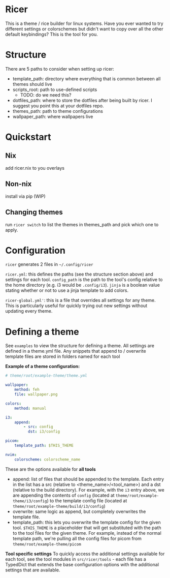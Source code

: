 # Ricer

This is a theme / rice builder for linux systems. Have you ever wanted to try different settings or colorschemes but didn't want to copy over all the other default keybindings? This is the tool for you.

# Structure

There are 5 paths to consider when setting up ricer:

- template_path: directory where everything that is common between all themes should live 
- scripts_root: path to use-defined scripts
    - TODO: do we need this?
- dotfiles_path: where to store the dotfiles after being built by ricer. I suggest you point this at your dotfiles repo.
- themes_path: path to theme configurations
- wallpaper_path: where wallpapers live

# Quickstart 

## Nix
add ricer.nix to you overlays

## Non-nix
install via pip (WIP)

## Changing themes 
run `ricer switch` to list the themes in themes_path and pick which one to apply.

# Configuration

`ricer` generates 2 files in `~/.config/ricer`

`ricer.yml`: this defines the paths (see the structure section above) and settings for each tool.
`config_path` is the path to the tool's config relative to the home directory (e.g. i3 would be `.config/i3`). `jinja` is a boolean value stating whether or not to use a jinja template to add colors.

`ricer-global.yml'`: this is a file that overrides all settings for any theme. This is particularly useful for quickly trying out new settings without updating every theme.

# Defining a theme

See `examples` to view the structure for defining a theme. All settings are defined in a theme.yml file. Any snippets that append to / overwrite template files are stored in folders named for each tool


**Example of a theme configuration:**

```yaml 
# theme/root/example-theme/theme.yml

wallpaper:
    method: feh 
    file: wallpaper.png

colors:
    method: manual 

i3:
    append:
        - src: config 
          dst: i3/config

picom:
    template_path: $THIS_THEME

nvim:
    colorscheme: colorscheme_name
```
 

These are the options available for **all tools**

- append: list of files that should be appended to the template. Each entry in the list has a src (relative to <theme_name>/<tool_name>) and a dst (relative to the build directory). For example, with the `i3` entry above, we are appending the contents of `config` (located at `theme/root/example-theme/i3/config`) to the template config file (located at `theme/root/example-theme/build/i3/config`)
- overwrite: same logic as append, but completely overwrites the template file.
- template_path: this lets you overwrite the template config for the given tool. `$THIS_THEME` is a placeholder that will get substituted with the path to the tool files for the given theme. For example, instead of the normal template path, we're pulling all the config files for picom from `theme/root/example-theme/picom`

**Tool specific settings**
To quickly access the additional settings available for each tool, see the tool modules in `src/ricer/tools` - each file has a TypedDict that extends the base configuration options with the additional settings that are available.


